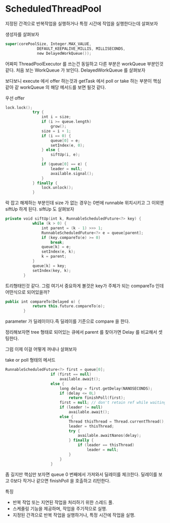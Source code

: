 # ScheduledThreadPool

지정된 간격으로 반복작업을 실행하거나 특정 시간에 작업을 실행한다는데 살펴보자

생성자를 살펴보자
```kotlin
super(corePoolSize, Integer.MAX_VALUE,
              DEFAULT_KEEPALIVE_MILLIS, MILLISECONDS,
              new DelayedWorkQueue());
```

어짜피 ThreadPoolExecutor 를 쓰는건 동일하고 다른 부분은 workQueue 부분인것 같다.
처음 보는 WorkQueue 가 보인다. DelayedWorkQueue 를 살펴보자

보다보니 execute 에서 offer 하는것과 getTask 에서 poll or take 하는 부분이 핵심같아
같 workQueue 의 해당 메서드를 보면 될것 같다.

우선 offer

```kotlin
lock.lock();
            try {
                int i = size;
                if (i >= queue.length)
                    grow();
                size = i + 1;
                if (i == 0) {
                    queue[0] = e;
                    setIndex(e, 0);
                } else {
                    siftUp(i, e);
                }
                if (queue[0] == e) {
                    leader = null;
                    available.signal();
                }
            } finally {
                lock.unlock();
            }
```

락 잡고 해제하는 부분인데 size 가 없는 경우는 0번에 runnable 위치시키고 그 이외엔 siftUp 하게 된다.
siftUp 도 살펴보자

```kotlin
private void siftUp(int k, RunnableScheduledFuture<?> key) {
            while (k > 0) {
                int parent = (k - 1) >>> 1;
                RunnableScheduledFuture<?> e = queue[parent];
                if (key.compareTo(e) >= 0)
                    break;
                queue[k] = e;
                setIndex(e, k);
                k = parent;
            }
            queue[k] = key;
            setIndex(key, k);
        }
```

트리형태인것 같다. 그럼 여기서 중요하게 볼것은 key가 주체가 되는 compareTo 인데
어떤식으로 되어있을까?

```kotlin
public int compareTo(Delayed o) {
            return this.future.compareTo(o);
        }
```

parameter 가 딜레이이다.즉 딜레이를 기준으로 compare 을 한다.

정리해보자면 tree 형태로 되어있는 큐에서 parent 를 찾아가면 Delay 를 비교해서 셋팅한다.

그럼 이제 이걸 어떻게 꺼내나 살펴보자

take or poll 형태의 메서드

```kotlin
RunnableScheduledFuture<?> first = queue[0];
                    if (first == null)
                        available.await();
                    else {
                        long delay = first.getDelay(NANOSECONDS);
                        if (delay <= 0L)
                            return finishPoll(first);
                        first = null; // don't retain ref while waiting
                        if (leader != null)
                            available.await();
                        else {
                            Thread thisThread = Thread.currentThread();
                            leader = thisThread;
                            try {
                                available.awaitNanos(delay);
                            } finally {
                                if (leader == thisThread)
                                    leader = null;
                            }
                        }
                    }
```
좀 길지만 핵심만 보자면 queue 0 번째에서 가져와서 딜레이를 체크한다.
딜레이를 보고 0보다 작거나 같으면 finishPoll 을 호출하고 리턴한다.

특징
- 반복 작업 또는 지연된 작업을 처리하기 위한 스레드 풀.
- 스케줄링 기능을 제공하며, 작업을 주기적으로 실행.
- 지정된 간격으로 반복 작업을 실행하거나, 특정 시간에 작업을 실행.

